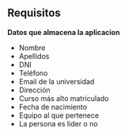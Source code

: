 ## Requisitos  

**Datos que almacena la aplicacion**  

* Nombre
* Apellidos
* DNI
* Teléfono
* Email de la universidad
* Dirección
* Curso más alto matriculado
* Fecha de nacimiento
* Equipo al que pertenece
* La persona es lider o no
